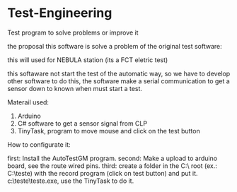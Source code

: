 # Test-Engineering
Test program to solve problems or improve it


the proposal this software is solve a problem of the original test software:

this will used for NEBULA station (its a FCT eletric test)

this softaware not start the test of the automatic way, so we have to develop other software to do this, the software make a 
serial communication to get a sensor down to known when must start a test.

Materail used:

1. Arduino
2. C# software to get a sensor signal from CLP
3. TinyTask, program to move mouse and click on the test button

How to configurate it:

first: Install the AutoTestGM program.
second: Make a upload to arduino board, see the route wired pins.
third: create a folder in the C:\ root (ex.: C:\teste) with the record program (click on test button) and put it.
c:\teste\teste.exe, use the TinyTask to do it.

